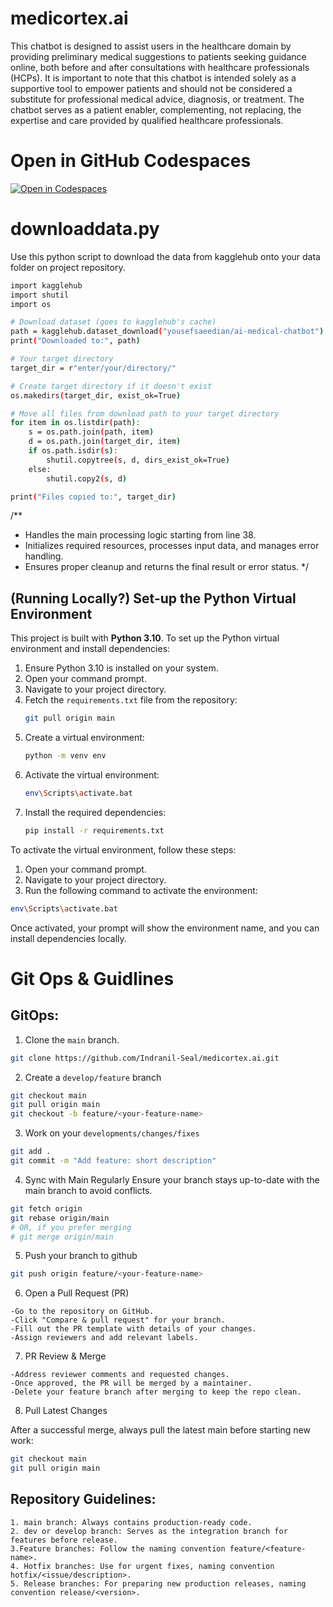 # medicortex.ai
This chatbot is designed to assist users in the healthcare domain by providing preliminary medical suggestions to patients seeking guidance online, both before and after consultations with healthcare professionals (HCPs). It is important to note that this chatbot is intended solely as a supportive tool to empower patients and should not be considered a substitute for professional medical advice, diagnosis, or treatment. The chatbot serves as a patient enabler, complementing, not replacing, the expertise and care provided by qualified healthcare professionals.

# Open in GitHub Codespaces

[![Open in Codespaces](https://github.com/codespaces/badge.svg)](https://github.com/codespaces/new?repo=Indranil-Seal/medicortex.ai&ref=master)

# downloaddata.py
Use this python script to download the data from kagglehub onto your data folder on project repository. 

```bash
import kagglehub
import shutil
import os

# Download dataset (goes to kagglehub's cache)
path = kagglehub.dataset_download("yousefsaeedian/ai-medical-chatbot")
print("Downloaded to:", path)

# Your target directory
target_dir = r"enter/your/directory/"

# Create target directory if it doesn't exist
os.makedirs(target_dir, exist_ok=True)

# Move all files from download path to your target directory
for item in os.listdir(path):
    s = os.path.join(path, item)
    d = os.path.join(target_dir, item)
    if os.path.isdir(s):
        shutil.copytree(s, d, dirs_exist_ok=True)
    else:
        shutil.copy2(s, d)

print("Files copied to:", target_dir)
```
/**
 * Handles the main processing logic starting from line 38.
 * Initializes required resources, processes input data, and manages error handling.
 * Ensures proper cleanup and returns the final result or error status.
 */

## (Running Locally?) Set-up the Python Virtual Environment 
This project is built with **Python 3.10**.
To set up the Python virtual environment and install dependencies:

1. Ensure Python 3.10 is installed on your system.
2. Open your command prompt.
3. Navigate to your project directory.
4. Fetch the `requirements.txt` file from the repository:
    ```bash
    git pull origin main
    ```
5. Create a virtual environment:
    ```bash
    python -m venv env
    ```
6. Activate the virtual environment:
    ```bash
    env\Scripts\activate.bat
    ```
7. Install the required dependencies:
    ```bash
    pip install -r requirements.txt
    ```
To activate the virtual environment, follow these steps:

1. Open your command prompt.
2. Navigate to your project directory.
3. Run the following command to activate the environment:

```bash
env\Scripts\activate.bat
```
Once activated, your prompt will show the environment name, and you can install dependencies locally.



# Git Ops & Guidlines

## GitOps:
1. Clone the ```main``` branch. 
``` bash
git clone https://github.com/Indranil-Seal/medicortex.ai.git
```
2. Create a ```develop/feature``` branch
```bash
git checkout main
git pull origin main
git checkout -b feature/<your-feature-name>
```
3. Work on your ```developments/changes/fixes```
``` bash
git add .
git commit -m "Add feature: short description"
```
4. Sync with Main Regularly
Ensure your branch stays up-to-date with the main branch to avoid conflicts.
```bash
git fetch origin
git rebase origin/main
# OR, if you prefer merging
# git merge origin/main
```
5. Push your branch to github
```bash
git push origin feature/<your-feature-name>
```
6. Open a Pull Request (PR)
```text
-Go to the repository on GitHub.
-Click "Compare & pull request" for your branch.
-Fill out the PR template with details of your changes.
-Assign reviewers and add relevant labels.
```
7. PR Review & Merge
```text
-Address reviewer comments and requested changes.
-Once approved, the PR will be merged by a maintainer.
-Delete your feature branch after merging to keep the repo clean.
```
8. Pull Latest Changes

After a successful merge, always pull the latest main before starting new work:
```bash
git checkout main
git pull origin main
```

## Repository Guidelines:
```text
1. main branch: Always contains production-ready code.
2. dev or develop branch: Serves as the integration branch for features before release.
3.Feature branches: Follow the naming convention feature/<feature-name>.
4. Hotfix branches: Use for urgent fixes, naming convention hotfix/<issue/description>.
5. Release branches: For preparing new production releases, naming convention release/<version>.